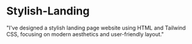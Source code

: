# Stylish-Landing
"I've designed a stylish landing page website using HTML and Tailwind CSS, focusing on modern aesthetics and user-friendly layout."
